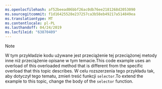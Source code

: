 ```yaml
---
ms.openlocfilehash: af52beead06bbf26ac0db76ee2181268d2053090
ms.sourcegitcommit: f1d16425528e237257ca3b58eb49217a514849ea
ms.translationtype: MT
ms.contentlocale: pl-PL
ms.lasthandoff: 04/24/2019
ms.locfileid: "63870409"
---
```

> [!NOTE]
>  <span data-ttu-id="26fa8-101">W tym przykładzie kodu używane jest przeciążenie tej przeciążonej metody inne niż przeciążenie opisane w tym temacie.</span><span class="sxs-lookup"><span data-stu-id="26fa8-101">This code example uses an overload of this overloaded method that is different from the specific overload that this topic describes.</span></span> <span data-ttu-id="26fa8-102">W celu rozszerzenia tego przykładu tak, aby dotyczył tego tematu, zmień treść funkcji `selector`.</span><span class="sxs-lookup"><span data-stu-id="26fa8-102">To extend the example to this topic, change the body of the `selector` function.</span></span>